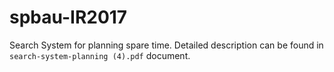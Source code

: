 # spbau-IR2017

Search System for planning spare time. Detailed description can be found in `search-system-planning (4).pdf` document.
